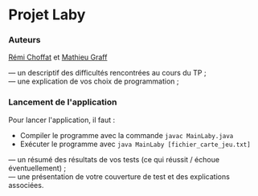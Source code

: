 # Projet Laby  
### Auteurs 
[Rémi Choffat](https://github.com/remi-choffat) et [Mathieu Graff](https://github.com/Cesareuh)  
  
— un descriptif des difficultés rencontrées au cours du TP ;  
— une explication de vos choix de programmation ;  
  
### Lancement de l'application
Pour lancer l'application, il faut :  
 - Compiler le programme avec la commande ```javac MainLaby.java```
 - Exécuter le programme avec ```java MainLaby [fichier_carte_jeu.txt]```  
  
— un résumé des résultats de vos tests (ce qui réussit / échoue éventuellement) ;  
— une présentation de votre couverture de test et des explications associées.  
